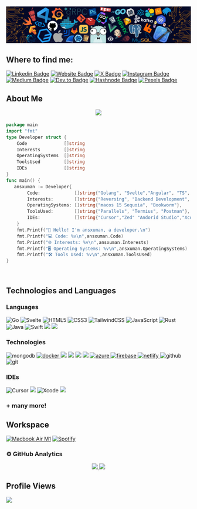 ![Github Banner](banner.png)
<div align="left">

<h2 align="left">
Where to find me: </h2>

[![Linkedin Badge](https://img.shields.io/badge/-LinkedIn-0e76a8?style=for-the-badge&logo=Linkedin&logoColor=white&scale=2)](https://www.linkedin.com/in/ansxuman/)
[![Website Badge](https://img.shields.io/badge/Website-3b5998?style=for-the-badge&logo=google-chrome&logoColor=white&scale=2)](https://ssh-i.in)
[![X Badge](https://img.shields.io/badge/-000000?style=for-the-badge&logo=x&logoColor=white&scale=2)](https://twitter.com/ansxuman)
[![Instagram Badge](https://img.shields.io/badge/-Instagram-e4405f?style=for-the-badge&logo=Instagram&logoColor=white&scale=2)](https://instagram.com/ansxuman/)
[![Medium Badge](https://img.shields.io/badge/medium-%2312100E.svg?&style=for-the-badge&logo=medium&logoColor=white&scale=2)](https://medium.com/@ansxuman)
[![Dev.to Badge](https://img.shields.io/badge/-dev.to-333333?style=for-the-badge&logo=dev.to&logoColor=white&scale=2)](https://dev.to/ansxuman)
[![Hashnode Badge](https://img.shields.io/badge/-Hashnode-2962FF?style=for-the-badge&logo=hashnode&logoColor=white&scale=2)](https://hashnode.com/@ansxuman)
[![Pexels Badge](https://img.shields.io/badge/-Pexels-05A081?style=for-the-badge&logo=pexels&logoColor=white&scale=2)](https://pexels.com/@ansxuman)

<h2 align="left">
About Me </h2>

<p align="center">
<img src="https://readme-typing-svg.herokuapp.com?font=Fira+Code&color=0d8ece&size=30&center=true&vCenter=true&width=800&height=80&lines=Hey+there!+I'm+Anshuman;Full+Stack+Developer+%26+Open+Source+Enthusiast;Passionate+about+Building+Projects;I+Love+Solving+Problems;Writing+Articles+in+my+free+time">
</p>

```go
package main
import "fmt"
type Developer struct {
    Code              []string
    Interests         []string
    OperatingSystems  []string
    ToolsUsed         []string
    IDEs              []string
}
func main() {
   ansxuman := Developer{
        Code:             []string{"Golang", "Svelte","Angular", "TS", "JS","Java", "Swift","Rust"},
        Interests:        []string{"Reversing", "Backend Development", "Frontend Development","Cybersecurity"},
        OperatingSystems: []string{"macos 15 Sequoia", "Bookworm"},
        ToolsUsed:        []string{"Parallels", "Termius", "Postman"},
        IDEs:             []string{"Cursor","Zed" "Andorid Studio","Xcode", "neovim"},
    }
    fmt.Printf("👋 Hello! I'm ansxuman, a developer.\n")
    fmt.Printf("💻 Code: %v\n",ansxuman.Code)
    fmt.Printf("🌐 Interests: %v\n",ansxuman.Interests)
    fmt.Printf("🖥️ Operating Systems: %v\n",ansxuman.OperatingSystems)
    fmt.Printf("🛠️ Tools Used: %v\n",ansxuman.ToolsUsed)
}
```
<br />
<h2 align="left">Technologies and Languages</h2>

<h3 align="left">Languages</h3>

![Go](https://img.shields.io/badge/Go-00ADD8?style=for-the-badge&logo=go&logoColor=white)
![Svelte](https://img.shields.io/badge/Svelte-FF3E00?style=for-the-badge&logo=svelte&logoColor=white)
![HTML5](https://img.shields.io/badge/HTML5-E34F26?style=for-the-badge&logo=html5&logoColor=white)
![CSS3](https://img.shields.io/badge/CSS3-1572B6?style=for-the-badge&logo=css3&logoColor=white)
![TailwindCSS](https://img.shields.io/badge/Tailwind_CSS-38B2AC?style=for-the-badge&logo=tailwind-css&logoColor=white)
![JavaScript](https://img.shields.io/badge/JavaScript-F7DF1E?style=for-the-badge&logo=javascript&logoColor=black)
![Rust](https://img.shields.io/badge/Rust-000000?style=for-the-badge&logo=rust&logoColor=white)
![Java](https://img.shields.io/badge/Java-ED8B00?style=for-the-badge&logo=java&logoColor=white)
![Swift](https://img.shields.io/badge/Swift-FA7343?style=for-the-badge&logo=swift&logoColor=white)
<img src="https://img.shields.io/badge/Shell_Script-121011?style=for-the-badge&logo=gnu-bash&logoColor=white">
<img src="https://img.shields.io/badge/Markdown-000000?style=for-the-badge&logo=markdown&logoColor=white">

<h3 align="left">Technologies</h3>

<img src="https://img.shields.io/badge/mongodb-47A248.svg?style=for-the-badge&logo=mongodb&logoColor=white" alt="mongodb"/>
<a href="https://www.docker.com/" target="_blank">
    <img src="https://img.shields.io/badge/docker-2496ED.svg?style=for-the-badge&logo=docker&logoColor=white" alt="docker"/>
</a>

<img src="https://img.shields.io/badge/Linux-FCC624?style=for-the-badge&logo=linux&logoColor=black">
<img src="https://img.shields.io/badge/Ubuntu-E95420?style=for-the-badge&logo=ubuntu&logoColor=white">
<img src="https://img.shields.io/badge/Windows-0078D6?style=for-the-badge&logo=windows&logoColor=white">
<img src="https://img.shields.io/badge/Android-3DDC84?style=for-the-badge&logo=android&logoColor=white">
<a href="https://azure.microsoft.com/en-in/" target="_blank">
    <img src="https://img.shields.io/badge/Azure-0078D4?style=for-the-badge&logo=microsoftazure&logoColor=white" alt="azure"/> 
</a>
<a href="https://firebase.google.com/" target="_blank">
    <img src="https://img.shields.io/badge/firebase-FFCA28.svg?style=for-the-badge&logo=firebase&logoColor=black" alt="firebase"/>
</a>
<a href="https://netlify.com/" target="_blank">
    <img src="https://img.shields.io/badge/netlify-00C7B7.svg?style=for-the-badge&logo=netlify&logoColor=black" alt="netlify"/>
</a>
    <img src="https://img.shields.io/badge/github-181717.svg?style=for-the-badge&logo=github&logoColor=white" alt="github" />
    <img src="https://img.shields.io/badge/gitlab-181717.svg?style=for-the-badge&logo=gitlab&logoColor=white" alt="git"/>

<h3 align="left">IDEs</h3>

![Cursor](https://img.shields.io/badge/Cursor-4285F4?style=for-the-badge&logo=cursor&logoColor=black)
<img src="https://img.shields.io/badge/Visual_Studio_Code-0078D4?style=for-the-badge&logo=visual%20studio%20code&logoColor=white">
![Xcode](https://img.shields.io/badge/Xcode-1575F9?style=for-the-badge&logo=xcode&logoColor=white)
<img src="https://img.shields.io/badge/Android_Studio-3DDC84?style=for-the-badge&logo=android-studio&logoColor=white">

<h3>+ many more!</h3>


<h2 align="left">
Workspace </h2>
  
  <p>
    <a href="#"><img alt="Macbook Air M1" src="https://img.shields.io/badge/Apple-MacBook_Air_2020-999999?style=for-the-badge&logo=apple&logoColor=white"></a>
    <a href="#"><img alt="Spotify" src="https://img.shields.io/badge/Spotify-1ED760?&style=for-the-badge&logo=spotify&logoColor=white"></a>
</p>

### ⚙️ GitHub Analytics

<p align="center">
<a href="https://github.com/ansxuman">
<img height="180em" src="https://github-readme-stats-eight-theta.vercel.app/api?username=ansxuman&show_icons=true&theme=algolia&include_all_commits=true&count_private=true"/>
<img height="180em" src="https://github-readme-stats-eight-theta.vercel.app/api/top-langs/?username=ansxuman&layout=compact&langs_count=8&theme=algolia"/>
</a>
</p>

<h2 align="left">
Profile Views </h2>

![](https://komarev.com/ghpvc/?username=ansxuman&style=for-the-badge)

